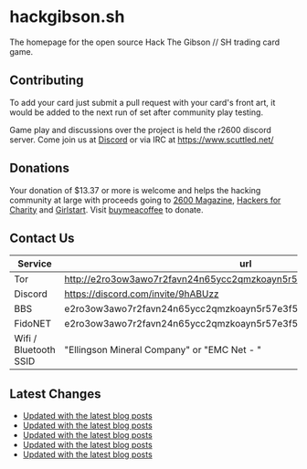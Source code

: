 # hackgibson.sh
The homepage for the open source Hack The Gibson // SH trading card game.


## Contributing

To add your card just submit a pull request with your card's front art, it would be added to the next run of set after community play testing.

Game play and discussions over the project is held the r2600 discord server. Come join us at [Discord](https://discord.com/invite/9hABUzz) or via IRC at https://www.scuttled.net/


## Donations

Your donation of $13.37 or more is welcome and helps the hacking community at large with proceeds going to [2600 Magazine](https://2600.com/), [Hackers for Charity](https://hackersforcharity.org) and [Girlstart](https://girlstart.org).  Visit [buymeacoffee](https://www.buymeacoffee.com/hackgibson.sh) to donate.


## Contact Us

Service | url
-|-
Tor | http://e2ro3ow3awo7r2favn24n65ycc2qmzkoayn5r57e3f56nvjwdcgg32ad.onion
Discord | https://discord.com/invite/9hABUzz
BBS | e2ro3ow3awo7r2favn24n65ycc2qmzkoayn5r57e3f56nvjwdcgg32ad.onion:23
FidoNET | e2ro3ow3awo7r2favn24n65ycc2qmzkoayn5r57e3f56nvjwdcgg32ad.onion:24554
Wifi / Bluetooth SSID | "Ellingson Mineral Company" or "EMC Net - <fidonet address>"

## Latest Changes
<!-- BLOG-POST-LIST:START -->
- [Updated with the latest blog posts](https://github.com/DFW2600/hackgibson.sh/commit/99377862bf951bdbeadbe3dd22e91cb84853e48e)
- [Updated with the latest blog posts](https://github.com/DFW2600/hackgibson.sh/commit/8b4f937202c2e7cddb62c9168dbfd2a2b00573e7)
- [Updated with the latest blog posts](https://github.com/DFW2600/hackgibson.sh/commit/9ce6413e202f8dbfd0a3543c750c64c17e6ea27f)
- [Updated with the latest blog posts](https://github.com/DFW2600/hackgibson.sh/commit/f153cf0e63643eef0500d5f99aaec4e09579be48)
- [Updated with the latest blog posts](https://github.com/DFW2600/hackgibson.sh/commit/938932a5c8df01627a6a1781f6f9453fff074789)
<!-- BLOG-POST-LIST:END -->
